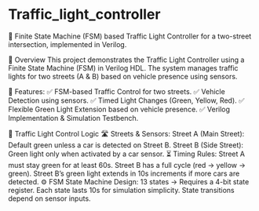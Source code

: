 # Traffic_light_controller
🚦 Finite State Machine (FSM) based Traffic Light Controller for a two-street intersection, implemented in Verilog.

📌 Overview
This project demonstrates the Traffic Light Controller using a Finite State Machine (FSM) in Verilog HDL.
The system manages traffic lights for two streets (A & B) based on vehicle presence using sensors.

🎯 Features:
✅ FSM-based Traffic Control for two streets.
✅ Vehicle Detection using sensors.
✅ Timed Light Changes (Green, Yellow, Red).
✅ Flexible Green Light Extension based on vehicle presence.
✅ Verilog Implementation & Simulation Testbench.

🔧 Traffic Light Control Logic
🛣 Streets & Sensors:
Street A (Main Street): Default green unless a car is detected on Street B.
Street B (Side Street): Green light only when activated by a car sensor.
⏳ Timing Rules:
Street A must stay green for at least 60s.
Street B has a full cycle (red → yellow → green).
Street B’s green light extends in 10s increments if more cars are detected.
⚙ FSM State Machine Design:
13 states → Requires a 4-bit state register.
Each state lasts 10s for simulation simplicity.
State transitions depend on sensor inputs.
